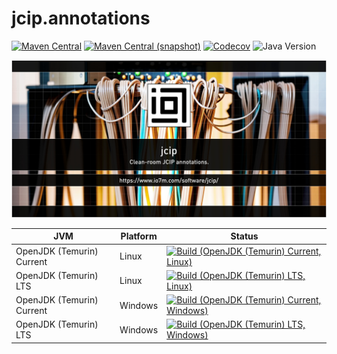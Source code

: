 jcip.annotations
===

[![Maven Central](https://img.shields.io/maven-central/v/com.io7m.jcip/com.io7m.jcip.annotations.svg?style=flat-square)](http://search.maven.org/#search%7Cga%7C1%7Cg%3A%22com.io7m.jcip.annotations%22)
[![Maven Central (snapshot)](https://img.shields.io/nexus/s/com.io7m.jcip/com.io7m.jcip.annotations?server=https%3A%2F%2Fs01.oss.sonatype.org&style=flat-square)](https://s01.oss.sonatype.org/content/repositories/snapshots/com/io7m/jcip/)
[![Codecov](https://img.shields.io/codecov/c/github/io7m-com/jcip.annotations.svg?style=flat-square)](https://codecov.io/gh/io7m-com/jcip.annotations)
![Java Version](https://img.shields.io/badge/21-java?label=java&color=007fff)

![com.io7m.jcip.annotations](./src/site/resources/jcip.annotations.jpg?raw=true)

| JVM | Platform | Status |
|-----|----------|--------|
| OpenJDK (Temurin) Current | Linux | [![Build (OpenJDK (Temurin) Current, Linux)](https://img.shields.io/github/actions/workflow/status/io7m-com/jcip.annotations/main.linux.temurin.current.yml)](https://www.github.com/io7m-com/jcip.annotations/actions?query=workflow%3Amain.linux.temurin.current)|
| OpenJDK (Temurin) LTS | Linux | [![Build (OpenJDK (Temurin) LTS, Linux)](https://img.shields.io/github/actions/workflow/status/io7m-com/jcip.annotations/main.linux.temurin.lts.yml)](https://www.github.com/io7m-com/jcip.annotations/actions?query=workflow%3Amain.linux.temurin.lts)|
| OpenJDK (Temurin) Current | Windows | [![Build (OpenJDK (Temurin) Current, Windows)](https://img.shields.io/github/actions/workflow/status/io7m-com/jcip.annotations/main.windows.temurin.current.yml)](https://www.github.com/io7m-com/jcip.annotations/actions?query=workflow%3Amain.windows.temurin.current)|
| OpenJDK (Temurin) LTS | Windows | [![Build (OpenJDK (Temurin) LTS, Windows)](https://img.shields.io/github/actions/workflow/status/io7m-com/jcip.annotations/main.windows.temurin.lts.yml)](https://www.github.com/io7m-com/jcip.annotations/actions?query=workflow%3Amain.windows.temurin.lts)|
